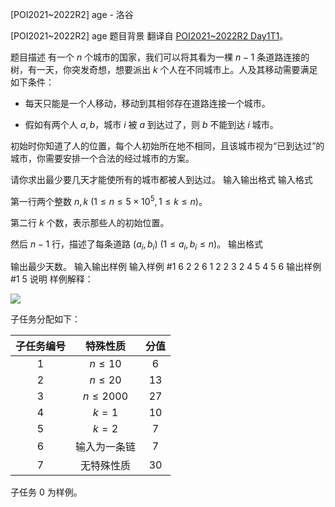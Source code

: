 



[POI2021~2022R2] age - 洛谷














[POI2021~2022R2] age
题目背景
翻译自 [POI2021~2022R2 Day1T1](https://szkopul.edu.pl/problemset/problem/weKRWGa1NgLNHT1WLDo5ohuH/statement/)。

题目描述
有一个 $n$ 个城市的国家，我们可以将其看为一棵 $n-1$ 条道路连接的树，有一天，你突发奇想，想要派出 $k$ 个人在不同城市上。人及其移动需要满足如下条件：

- 每天只能是一个人移动，移动到其相邻存在道路连接一个城市。

- 假如有两个人 $a,b$，城市 $i$ 被 $a$ 到达过了，则 $b$ 不能到达 $i$ 城市。

初始时你知道了人的位置，每个人初始所在地不相同，且该城市视为“已到达过”的城市，你需要安排一个合法的经过城市的方案。

请你求出最少要几天才能使所有的城市都被人到达过。
输入输出格式
输入格式

第一行两个整数 $n,k\ (1 \leq n \leq 5 \times 10^5, 1 \leq k \leq n)$。

第二行 $k$ 个数，表示那些人的初始位置。

然后 $n-1$ 行，描述了每条道路 $(a_i,b_i)\ (1 \leq a_i,b_i \leq n)$。
输出格式

输出最少天数。
输入输出样例
输入样例 #1
6 2
2 6
1 2
2 3
2 4
5 4
5 6
输出样例 #1
5
说明
样例解释：

![](https://cdn.luogu.com.cn/upload/image_hosting/y9gojuv8.png)

子任务分配如下：

| 子任务编号 | 特殊性质 | 分值 |
| :----------: | :----------: | :----------: |
| $1$ | $n \leq 10$ | $6$ |
| $2$ | $n \leq 20$ | $13$ |
| $3$ | $n \leq 2000$ | $27$ |
| $4$ | $k=1$ | $10$ |
| $5$ | $k=2$ | $7$ |
| $6$ | 输入为一条链 | $7$ |
| $7$ | 无特殊性质 | $30$ |

子任务 $0$ 为样例。






